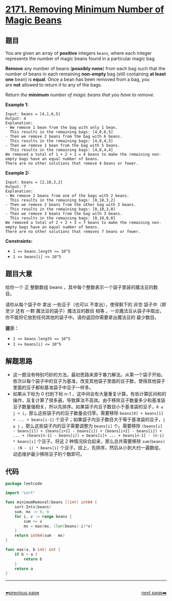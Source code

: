 # [2171. Removing Minimum Number of Magic Beans](https://leetcode.com/problems/removing-minimum-number-of-magic-beans/)


## 题目

You are given an array of **positive** integers `beans`, where each integer represents the number of magic beans found in a particular magic bag.

**Remove** any number of beans (**possibly none**) from each bag such that the number of beans in each remaining **non-empty** bag (still containing **at least one** bean) is **equal**. Once a bean has been removed from a bag, you are **not** allowed to return it to any of the bags.

Return *the **minimum** number of magic beans that you have to remove*.

**Example 1:**

```
Input: beans = [4,1,6,5]
Output: 4
Explanation:
- We remove 1 bean from the bag with only 1 bean.
  This results in the remaining bags: [4,0,6,5]
- Then we remove 2 beans from the bag with 6 beans.
  This results in the remaining bags: [4,0,4,5]
- Then we remove 1 bean from the bag with 5 beans.
  This results in the remaining bags: [4,0,4,4]
We removed a total of 1 + 2 + 1 = 4 beans to make the remaining non-empty bags have an equal number of beans.
There are no other solutions that remove 4 beans or fewer.

```

**Example 2:**

```
Input: beans = [2,10,3,2]
Output: 7
Explanation:
- We remove 2 beans from one of the bags with 2 beans.
  This results in the remaining bags: [0,10,3,2]
- Then we remove 2 beans from the other bag with 2 beans.
  This results in the remaining bags: [0,10,3,0]
- Then we remove 3 beans from the bag with 3 beans.
  This results in the remaining bags: [0,10,0,0]
We removed a total of 2 + 2 + 3 = 7 beans to make the remaining non-empty bags have an equal number of beans.
There are no other solutions that removes 7 beans or fewer.

```

**Constraints:**

- `1 <= beans.length <= 10^5`
- `1 <= beans[i] <= 10^5`

## 题目大意

给你一个 正 整数数组 beans ，其中每个整数表示一个袋子里装的魔法豆的数目。

请你从每个袋子中 拿出 一些豆子（也可以 不拿出），使得剩下的 非空 袋子中（即 至少 还有 一颗 魔法豆的袋子）魔法豆的数目 相等 。一旦魔法豆从袋子中取出，你不能将它放到任何其他的袋子中。请你返回你需要拿出魔法豆的 最少数目。

**提示：**

- `1 <= beans.length <= 10^5`
- `1 <= beans[i] <= 10^5`

## 解题思路

- 这一题没有特别巧妙的方法。最初思路来源于暴力解法。从第一个袋子开始，依次以每个袋子中的豆子为基准，改变其他袋子里面的豆子数，使得其他袋子里面的豆子都和基准袋子中豆子一样多。
- 如果从下标为 0 扫到下标 n-1 ，这中间会有大量重复计算。有些计算区间和的操作，反复计算了很多遍，导致算法不高效。由于移除豆子数量多少和基准袋豆子数量强相关，所以先排序。如果袋子内豆子数目小于基准袋的豆子，`0 ≤ j < i`，那么这些袋子内的豆子数量会归零。需要移除 `beans[0] + beans[1] + ... + beans[i-1]` 个豆子；如果袋子内豆子数目大于等于基准袋的豆子，`j ≥ i` ，那么这些袋子内的豆子需要调整为 `beans[i]` 个。需要移除 `(beans[i] - beans[i]) + (beans[i+1] - beans[i]) + (beans[i+2] - beans[i]) + ... + (beans[n-1] - beans[i]) = beans[i]+ ... + beans[n-1] - (n-i) * beans[i]` 个豆子。将这 2 种情况综合起来，那么总共需要移除 `sum(beans) - (N - i) * beans[i]` 个豆子。综上，先排序，然后从小到大扫一遍数组，动态维护最少移除豆子的个数即可。

## 代码

```go
package leetcode

import "sort"

func minimumRemoval(beans []int) int64 {
	sort.Ints(beans)
	sum, mx := 0, 0
	for i, v := range beans {
		sum += v
		mx = max(mx, (len(beans)-i)*v)
	}
	return int64(sum - mx)
}

func max(a, b int) int {
	if b > a {
		return b
	}
	return a
}
```



----------------------------------------------
<div style="display: flex;justify-content: space-between;align-items: center;">
<p><a href="https://books.halfrost.com/leetcode/ChapterFour/2100~2199/2170.Minimum-Operations-to-Make-the-Array-Alternating/">⬅️previous page</a></p>
<p><a href="https://books.halfrost.com/leetcode/ChapterFour/2100~2199/2180.Count-Integers-With-Even-Digit-Sum/">next page➡️</a></p>
</div>
